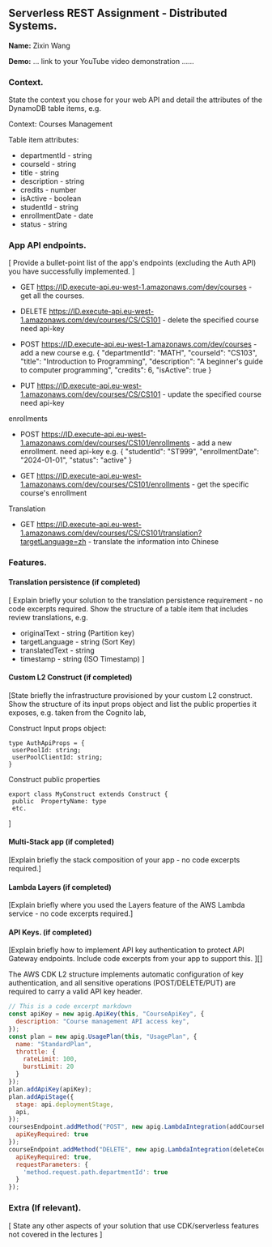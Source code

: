 ## Serverless REST Assignment - Distributed Systems.

__Name:__ Zixin Wang

__Demo:__ ... link to your YouTube video demonstration ......

### Context.

State the context you chose for your web API and detail the attributes of the DynamoDB table items, e.g.

Context: Courses Management

Table item attributes:
+ departmentId - string  
+ courseId - string  
+ title - string
+ description - string
+ credits - number
+ isActive - boolean
+ studentId - string
+ enrollmentDate - date
+ status - string


### App API endpoints.

[ Provide a bullet-point list of the app's endpoints (excluding the Auth API) you have successfully implemented. ]
+ GET https://ID.execute-api.eu-west-1.amazonaws.com/dev/courses - get all the courses.
+ DELETE https://ID.execute-api.eu-west-1.amazonaws.com/dev/courses/CS/CS101 - delete the specified course
need api-key
+ POST https://ID.execute-api.eu-west-1.amazonaws.com/dev/courses - add a new course
e.g.
{
    "departmentId": "MATH",
    "courseId": "CS103",
    "title": "Introduction to Programming", 
    "description": "A beginner's guide to computer programming",
    "credits": 6,
    "isActive": true
  }

+ PUT https://ID.execute-api.eu-west-1.amazonaws.com/dev/courses/CS/CS101 - update the specified course
need api-key

enrollments
+ POST https://ID.execute-api.eu-west-1.amazonaws.com/dev/courses/CS101/enrollments - add a new enrollment.
need api-key
e.g.
{
  "studentId": "ST999",
  "enrollmentDate": "2024-01-01",
  "status": "active"
}

+ GET https://ID.execute-api.eu-west-1.amazonaws.com/dev/courses/CS101/enrollments - get the specific course's enrollment

Translation
+ GET https://ID.execute-api.eu-west-1.amazonaws.com/dev/courses/CS/CS101/translation?targetLanguage=zh - translate the information into Chinese

### Features.

#### Translation persistence (if completed)

[ Explain briefly your solution to the translation persistence requirement - no code excerpts required. Show the structure of a table item that includes review translations, e.g.

+ originalText - string  (Partition key)
+ targetLanguage - string  (Sort Key)
+ translatedText - string
+ timestamp - string (ISO Timestamp)
]

#### Custom L2 Construct (if completed)

[State briefly the infrastructure provisioned by your custom L2 construct. Show the structure of its input props object and list the public properties it exposes, e.g. taken from the Cognito lab,

Construct Input props object:
~~~
type AuthApiProps = {
 userPoolId: string;
 userPoolClientId: string;
}
~~~
Construct public properties
~~~
export class MyConstruct extends Construct {
 public  PropertyName: type
 etc.
~~~
 ]

#### Multi-Stack app (if completed)

[Explain briefly the stack composition of your app - no code excerpts required.]

#### Lambda Layers (if completed)

[Explain briefly where you used the Layers feature of the AWS Lambda service - no code excerpts required.]


#### API Keys. (if completed)

[Explain briefly how to implement API key authentication to protect API Gateway endpoints. Include code excerpts from your app to support this. ][]

The AWS CDK L2 structure implements automatic configuration of key authentication, and all sensitive operations (POST/DELETE/PUT) are required to carry a valid API key header.
~~~js
// This is a code excerpt markdown 
const apiKey = new apig.ApiKey(this, "CourseApiKey", {
  description: "Course management API access key",
});
const plan = new apig.UsagePlan(this, "UsagePlan", {
  name: "StandardPlan",
  throttle: {
    rateLimit: 100,
    burstLimit: 20
  }
});
plan.addApiKey(apiKey);
plan.addApiStage({
  stage: api.deploymentStage,
  api,
});
coursesEndpoint.addMethod("POST", new apig.LambdaIntegration(addCourseFn), {
  apiKeyRequired: true 
});
courseEndpoint.addMethod("DELETE", new apig.LambdaIntegration(deleteCourseFn), {
  apiKeyRequired: true, 
  requestParameters: {
    'method.request.path.departmentId': true
  }
});
~~~

###  Extra (If relevant).

[ State any other aspects of your solution that use CDK/serverless features not covered in the lectures ]